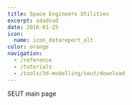 ```yaml
---
title: Space Engineers Utilities
excerpt: sdadsad
date: 2016-01-25
icon:
  name: icon_datareport_alt
color: orange
navigation:
  - /reference
  - /tutorials
  - /tools/3d-modelling/seut/download
---
```


SEUT main page
